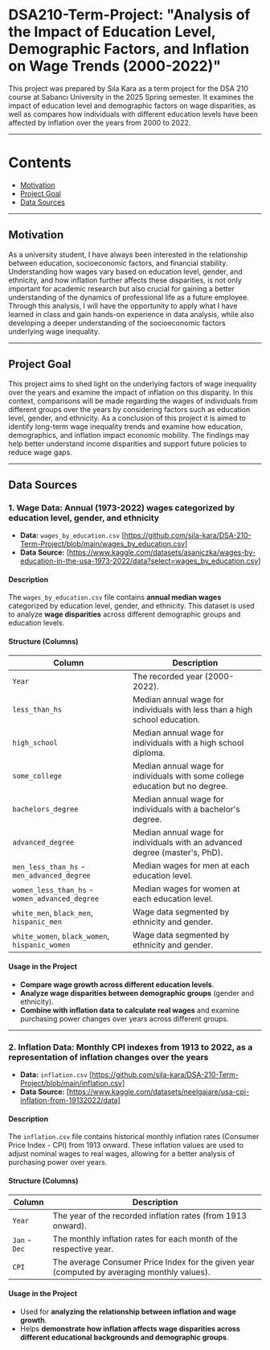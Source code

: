 # DSA210-Term-Project: "Analysis of the Impact of Education Level, Demographic Factors, and Inflation on Wage Trends (2000-2022)"
This project was prepared by Sıla Kara as a term project for the DSA 210 course at Sabancı University in the 2025 Spring semester. It examines the impact of education level and demographic factors on wage disparities, as well as compares how individuals with different education levels have been affected by inflation over the years from 2000 to 2022.

---

# Contents
- [Motivation](#motivation)
- [Project Goal](#project-goal)
- [Data Sources](#data-sources)

---

## **Motivation**
As a university student, I have always been interested in the relationship between education, socioeconomic factors, and financial stability. Understanding how wages vary based on education level, gender, and ethnicity, and how inflation further affects these disparities, is not only important for academic research but also crucial for gaining a better understanding of the dynamics of professional life as a future employee. Through this analysis, I will have the opportunity to apply what I have learned in class and gain hands-on experience in data analysis, while also developing a deeper understanding of the socioeconomic factors underlying wage inequality.

---

## **Project Goal**
This project aims to shed light on the underlying factors of wage inequality over the years and examine the impact of inflation on this disparity. In this context, comparisons will be made regarding the wages of individuals from different groups over the years by considering factors such as education level, gender, and ethnicity. As a conclusion of this project it is aimed to identify long-term wage inequality trends and examine how education, demographics, and inflation impact economic mobility. The findings may help better understand income disparities and support future policies to reduce wage gaps.

---

## **Data Sources**
### **1. Wage Data: Annual (1973-2022) wages categorized by education level, gender, and ethnicity**
- **Data:** `wages_by_education.csv` [https://github.com/sila-kara/DSA-210-Term-Project/blob/main/wages_by_education.csv]
- **Data Source:** [https://www.kaggle.com/datasets/asaniczka/wages-by-education-in-the-usa-1973-2022/data?select=wages_by_education.csv]

#### **Description**
The `wages_by_education.csv` file contains **annual median wages** categorized by education level, gender, and ethnicity. This dataset is used to analyze **wage disparities** across different demographic groups and education levels.

#### **Structure (Columns)**
| Column | Description |
|--------|------------ |
| `Year` | The recorded year (2000-2022). |
| `less_than_hs` | Median annual wage for individuals with less than a high school education. |
| `high_school` | Median annual wage for individuals with a high school diploma. |
| `some_college` | Median annual wage for individuals with some college education but no degree. |
| `bachelors_degree` | Median annual wage for individuals with a bachelor's degree. |
| `advanced_degree` | Median annual wage for individuals with an advanced degree (master's, PhD). |
| `men_less_than_hs` - `men_advanced_degree` | Median wages for men at each education level. |
| `women_less_than_hs` - `women_advanced_degree` | Median wages for women at each education level. |
| `white_men`, `black_men`, `hispanic_men` | Wage data segmented by ethnicity and gender. |
| `white_women`, `black_women`, `hispanic_women` | Wage data segmented by ethnicity and gender. |

#### **Usage in the Project**
- **Compare wage growth across different education levels**.
- **Analyze wage disparities between demographic groups** (gender and ethnicity).
- **Combine with inflation data to calculate real wages** and examine purchasing power changes over years across different groups.

---
### **2. Inflation Data: Monthly CPI indexes from 1913 to 2022, as a representation of inflation changes over the years**
- **Data:** `inflation.csv` [https://github.com/sila-kara/DSA-210-Term-Project/blob/main/inflation.csv]
- **Data Source:** [https://www.kaggle.com/datasets/neelgajare/usa-cpi-inflation-from-19132022/data]

#### **Description**
The `inflation.csv` file contains historical monthly inflation rates (Consumer Price Index - CPI) from 1913 onward. These inflation values are used to adjust nominal wages to real wages, allowing for a better analysis of purchasing power over years.

#### **Structure (Columns)**
| Column | Description |
|--------|-------------|
| `Year` | The year of the recorded inflation rates (from 1913 onward). |
| `Jan` - `Dec` | The monthly inflation rates for each month of the respective year. |
| `CPI` | The average Consumer Price Index for the given year (computed by averaging monthly values). |

#### **Usage in the Project**
- Used for **analyzing the relationship between inflation and wage growth**.
- Helps **demonstrate how inflation affects wage disparities across different educational backgrounds and demographic groups**.
